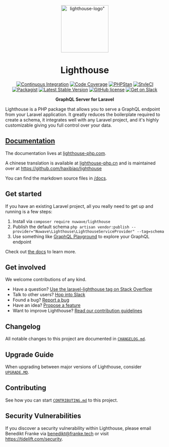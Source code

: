 <div align="center">
  <a href="https://www.lighthouse-php.com">
    <img src="./logo.png" alt=lighthouse-logo" width="150" height="150">
  </a>
</div>

<div align="center">

# Lighthouse

[![Continuous Integration](https://github.com/nuwave/lighthouse/workflows/Continuous%20Integration/badge.svg)](https://github.com/nuwave/lighthouse/actions)
[![Code Coverage](https://codecov.io/gh/nuwave/lighthouse/branch/master/graph/badge.svg)](https://codecov.io/gh/nuwave/lighthouse)
[![PHPStan](https://img.shields.io/badge/PHPStan-enabled-brightgreen.svg?style=flat)](https://github.com/phpstan/phpstan)
[![StyleCI](https://github.styleci.io/repos/59965104/shield?branch=master)](https://github.styleci.io/repos/59965104)
[![Packagist](https://img.shields.io/packagist/dt/nuwave/lighthouse.svg)](https://packagist.org/packages/nuwave/lighthouse)
[![Latest Stable Version](https://poser.pugx.org/nuwave/lighthouse/v/stable)](https://packagist.org/packages/nuwave/lighthouse)
[![GitHub license](https://img.shields.io/github/license/nuwave/lighthouse.svg)](https://github.com/nuwave/lighthouse/blob/master/LICENSE)
[![Get on Slack](https://img.shields.io/badge/slack-join-orange.svg)](https://join.slack.com/t/lighthouse-php/shared_invite/enQtMzc1NzQwNTUxMjk3LWMyZWRiNWFmZGUxZmRlNDJkMTQ2ZDA1NzQ1YjVkNTdmNWE1OTUyZjZiN2I2ZGQxNTNiZTZiY2JlNmY2MGUyNTQ)

**GraphQL Server for Laravel**

</div>

Lighthouse is a PHP package that allows you to serve a GraphQL endpoint from your
Laravel application. It greatly reduces the boilerplate required to create a schema,
it integrates well with any Laravel project, and it's highly customizable
giving you full control over your data.

## [Documentation](https://lighthouse-php.com/)

The documentation lives at [lighthouse-php.com](https://lighthouse-php.com/).

A chinese translation is available at [lighthouse-php.cn](http://lighthouse-php.cn/) and is maintained
over at https://github.com/haxibiao/lighthouse

You can find the markdown source files in [/docs](/docs).

## Get started

If you have an existing Laravel project, all you really need
to get up and running is a few steps:

1. Install via `composer require nuwave/lighthouse`
2. Publish the default schema `php artisan vendor:publish --provider="Nuwave\Lighthouse\LighthouseServiceProvider" --tag=schema`
3. Use something like [GraphQL Playground](https://github.com/mll-lab/laravel-graphql-playground) to explore your GraphQL endpoint

Check out [the docs](https://lighthouse-php.com/) to learn more.

## Get involved

We welcome contributions of any kind.

- Have a question? [Use the laravel-lighthouse tag on Stack Overflow](https://stackoverflow.com/questions/tagged/laravel-lighthouse)
- Talk to other users? [Hop into Slack](https://join.slack.com/t/lighthouse-php/shared_invite/enQtMzc1NzQwNTUxMjk3LWMyZWRiNWFmZGUxZmRlNDJkMTQ2ZDA1NzQ1YjVkNTdmNWE1OTUyZjZiN2I2ZGQxNTNiZTZiY2JlNmY2MGUyNTQ)
- Found a bug? [Report a bug](https://github.com/nuwave/lighthouse/issues/new?template=bug_report.md)
- Have an idea? [Propose a feature](https://github.com/nuwave/lighthouse/issues/new?template=feature_proposal.md)
- Want to improve Lighthouse? [Read our contribution guidelines](https://github.com/nuwave/lighthouse/blob/master/CONTRIBUTING.md)

## Changelog

All notable changes to this project are documented in [`CHANGELOG.md`](CHANGELOG.md).

## Upgrade Guide

When upgrading between major versions of Lighthouse, consider [`UPGRADE.MD`](UPGRADE.md).

## Contributing

See how you can start [`CONTRIBUTING.md`](CONTRIBUTING.md) to this project.

## Security Vulnerabilities

If you discover a security vulnerability within Lighthouse,
please email Benedikt Franke via [benedikt@franke.tech](mailto:benedikt@franke.tech)
or visit https://tidelift.com/security.
